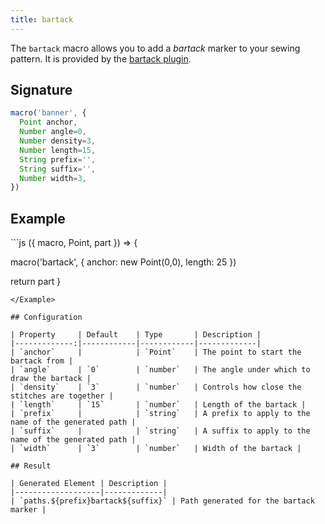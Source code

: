 ```yaml
---
title: bartack
---
```


The `bartack` macro allows you to add a _bartack_ marker to your sewing
pattern. It is provided by the [bartack plugin](/reference/plugins/bartack/).

## Signature

```js
macro('banner', {
  Point anchor,
  Number angle=0,
  Number density=3,
  Number length=15,
  String prefix='',
  String suffix='',
  Number width=3,
})
```

## Example

<Example caption="Example of the bartack macro">
```js
({ macro, Point, part }) => {

  macro('bartack', {
    anchor: new Point(0,0),
    length: 25
  })

  return part
}
```
</Example>

## Configuration

| Property     | Default    | Type       | Description |
|-------------:|------------|------------|-------------|
| `anchor`     |            | `Point`    | The point to start the bartack from |
| `angle`      | `0`        | `number`   | The angle under which to draw the bartack |
| `density`    | `3`        | `number`   | Controls how close the stitches are together |
| `length`     | `15`       | `number`   | Length of the bartack |
| `prefix`     |            | `string`   | A prefix to apply to the name of the generated path |
| `suffix`     |            | `string`   | A suffix to apply to the name of the generated path |
| `width`      | `3`        | `number`   | Width of the bartack |

## Result

| Generated Element | Description |
|-------------------|-------------|
| `paths.${prefix}bartack${suffix}` | Path generated for the bartack marker |
